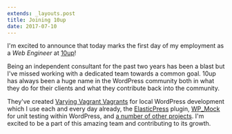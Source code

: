 ```yaml
---
extends: _layouts.post
title: Joining 10up
date: 2017-07-10
---
```

I'm excited to announce that today marks the first day of my employment as a *Web Engineer* at [10up](https://10up.com)!

Being an independent consultant for the past two years has been a blast but I've missed working with a dedicated team towards a common goal. 10up has always been a huge name in the WordPress community both in what they do for their clients and what they contribute back into the community.

They've created [Varying Vagrant Vagrants](https://github.com/Varying-Vagrant-Vagrants/VVV) for local WordPress development which I use each and every day already, the [ElasticPress](https://github.com/10up/ElasticPress) plugin, [WP_Mock](https://github.com/10up/wp_mock) for unit testing within WordPress, and [a number of other projects](https://github.com/10up). I'm excited to be a part of this amazing team and contributing to its growth.